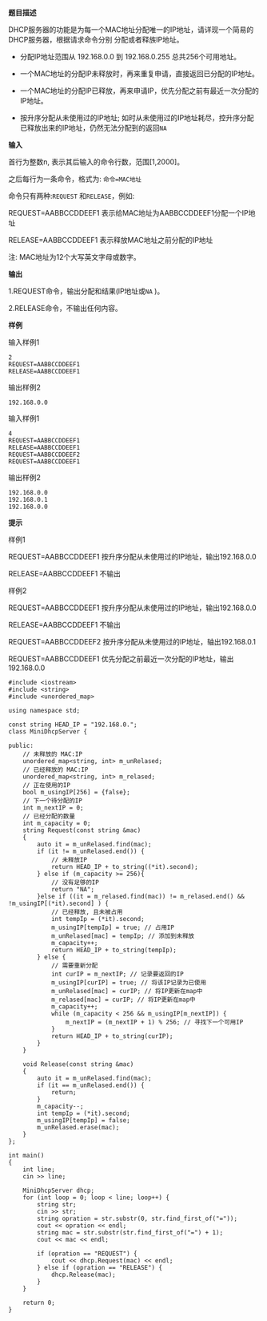 **题目描述**

DHCP服务器的功能是为每一个MAC地址分配唯一的IP地址，请详现一个简易的DHCP服务器，根据请求命令分别
分配或者释族IP地址。


- 分配IP地址范围从 192.168.0.0 到 192.168.0.255 总共256个可用地址。


- 一个MAC地址的分配IP未释放时，再来重复申请，直接返回已分配的IP地址。


- 一个MAC地址的分配IP已释放，再来申请IP，优先分配之前有最近一次分配的IP地址。



- 按升序分配从未使用过的IP地址; 如时从未使用过的IP地址耗尽，控升序分配已释放出来的IP地址，仍然无法分配到的返回`NA`


**输入**

首行为整数n, 表示其后输入的命令行数，范围[1,2000]。

之后每行为一条命令，格式为: `命令=MAC地址`

命令只有两种:`REQUEST` 和`RELEASE`，例如:

REQUEST=AABBCCDDEEF1 表示给MAC地址为AABBCCDDEEF1分配一个IP地址

RELEASE=AABBCCDDEEF1 表示释放MAC地址之前分配的IP地址

注: MAC地址为12个大写英文字母或数字。

**输出**

1.REQUEST命令，输出分配和结果(lP地址或`NA` )。

2.RELEASE命令，不输出任何内容。


**样例**

输入样例1

	2
	REQUEST=AABBCCDDEEF1
	RELEASE=AABBCCDDEEF1

输出样例2

	192.168.0.0

输入样例1

	4
	REQUEST=AABBCCDDEEF1
	RELEASE=AABBCCDDEEF1
	REQUEST=AABBCCDDEEF2
	REQUEST=AABBCCDDEEF1

输出样例2

	192.168.0.0
	192.168.0.1
	192.168.0.0

**提示**

样例1

REQUEST=AABBCCDDEEF1 按升序分配从未使用过的IP地址，输出192.168.0.0

RELEASE=AABBCCDDEEF1 不输出

样例2

REQUEST=AABBCCDDEEF1 按升序分配从未使用过的IP地址，输出192.168.0.0

RELEASE=AABBCCDDEEF1 不输出

REQUEST=AABBCCDDEEF2 按升序分配从未使用过的IP地址，轴出192.168.0.1

REQUEST=AABBCCDDEEF1 优先分配之前最近一次分配的IP地址，输出192.168.0.0

	#include <iostream>
	#include <string>
	#include <unordered_map>
	
	using namespace std;
	
	const string HEAD_IP = "192.168.0.";
	class MiniDhcpServer {
	
	public:
	    // 未释放的 MAC:IP
	    unordered_map<string, int> m_unRelased;
	    // 已经释放的 MAC:IP
	    unordered_map<string, int> m_relased;
	    // 正在使用的IP
	    bool m_usingIP[256] = {false};
	    // 下一个待分配的IP
	    int m_nextIP = 0;
	    // 已经分配的数量
	    int m_capacity = 0;
	    string Request(const string &mac)
	    {
	        auto it = m_unRelased.find(mac);
	        if (it != m_unRelased.end()) {
	            // 未释放IP
	            return HEAD_IP + to_string((*it).second);
	        } else if (m_capacity >= 256){
	            // 没有足够的IP
	            return "NA";
	        }else if ((it = m_relased.find(mac)) != m_relased.end() && !m_usingIP[(*it).second] ) {
	            // 已经释放, 且未被占用
	            int tempIp = (*it).second;
	            m_usingIP[tempIp] = true; // 占用IP
	            m_unRelased[mac] = tempIp; // 添加到未释放
	            m_capacity++;
	            return HEAD_IP + to_string(tempIp);
	        } else {
	            // 需要重新分配
	            int curIP = m_nextIP; // 记录要返回的IP
	            m_usingIP[curIP] = true; // 将该IP记录为已使用
	            m_unRelased[mac] = curIP; // 将IP更新在map中
	            m_relased[mac] = curIP; // 将IP更新在map中
	            m_capacity++;
	            while (m_capacity < 256 && m_usingIP[m_nextIP]) {
	                m_nextIP = (m_nextIP + 1) % 256; // 寻找下一个可用IP
	            }
	            return HEAD_IP + to_string(curIP);
	        }
	    }
	
	    void Release(const string &mac)
	    {
	        auto it = m_unRelased.find(mac);
	        if (it == m_unRelased.end()) {
	            return;
	        }
	        m_capacity--;
	        int tempIp = (*it).second;
	        m_usingIP[tempIp] = false;
	        m_unRelased.erase(mac);
	    }
	};
	
	int main()
	{
	    int line;
	    cin >> line;
	
	    MiniDhcpServer dhcp;
	    for (int loop = 0; loop < line; loop++) {
	        string str;
	        cin >> str;
	        string opration = str.substr(0, str.find_first_of("="));
	        cout << opration << endl;
	        string mac = str.substr(str.find_first_of("=") + 1);
	        cout << mac << endl;
	
	        if (opration == "REQUEST") {
	            cout << dhcp.Request(mac) << endl;
	        } else if (opration == "RELEASE") {
	            dhcp.Release(mac);
	        }
	    }
	   
	    return 0;
	}
